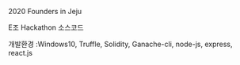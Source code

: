 2020 Founders in Jeju 

E조 Hackathon 소스코드

개발환경 :Windows10, Truffle, Solidity, Ganache-cli, node-js, express, react.js

